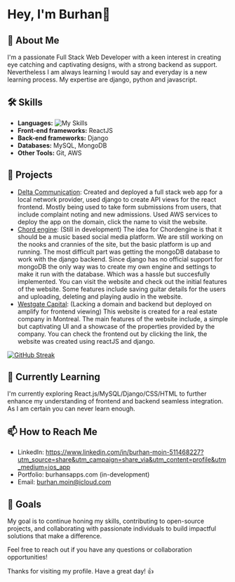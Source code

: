 # Hey, I'm Burhan👋

## 💬 About Me
I'm a passionate Full Stack Web Developer with a keen interest in creating eye catching and captivating designs, with a strong backend as support. Nevertheless I am always learning I would say and everyday is a new learning process. My expertise are django, python and javascript. 

## 🛠 Skills
- **Languages:** ![My Skills](https://skillicons.dev/icons?i=js,html,css,python,react,django)
- **Front-end frameworks:** ReactJS
- **Back-end frameworks:** Django
- **Databases:** MySQL, MongoDB
- **Other Tools:** Git, AWS

## 🔭 Projects
- [Delta Communication](https://deltacommunication.xyz): Created and deployed a full stack web app for a local network provider, used django to create API views for the react frontend. Mostly being used to take form submissions from users, that include complaint noting and new admissions. Used AWS services to deploy the app on the domain, click the name to visit the website.
- [Chord engine](https://www.chordengine.com): (Still in development) The idea for Chordengine is that it should be a music based social media platform. We are still working on the nooks and crannies of the site, but the basic platform is up and running. The most difficult part was getting the mongoDB database to work with the django backend. Since django has no official support for mongoDB the only way was to create my own engine and settings to make it run with the database. Which was a hassle but succesfully implemented. You can visit the website and check out the initial features of the website. Some features include saving guitar details for the users and uploading, deleting and playing audio in the website.
- [Westgate Capital](https://main.d2jyl4r78wt6jq.amplifyapp.com): (Lacking a domain and backend but deployed on amplify for frontend viewing) This website is created for a real estate company in Montreal. The main features of the website include, a simple but captivating UI and a showcase of the properties provided by the company. You can check the frontend out by clicking the link, the website was created using reactJS and django.

[![GitHub Streak](https://streak-stats.demolab.com/?user=burhanmoin1)](https://git.io/streak-stats)

## 🌱 Currently Learning
I'm currently exploring React.js/MySQL/Django/CSS/HTML to further enhance my understanding of frontend and backend seamless integration. As I am certain you can never learn enough.

## 📫 How to Reach Me
- LinkedIn: https://www.linkedin.com/in/burhan-moin-511468227?utm_source=share&utm_campaign=share_via&utm_content=profile&utm_medium=ios_app
- Portfolio: burhansapps.com (in-development)
- Email: burhan.moin@icloud.com

## 🎯 Goals
My goal is to continue honing my skills, contributing to open-source projects, and collaborating with passionate individuals to build impactful solutions that make a difference.

Feel free to reach out if you have any questions or collaboration opportunities!

Thanks for visiting my profile. Have a great day! 👍
